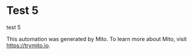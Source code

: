 
# Test 5

test 5

This automation was generated by Mito. To learn more about Mito, visit https://trymito.io.
